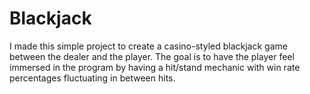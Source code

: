 # Blackjack
I made this simple project to create a casino-styled blackjack game between the dealer and the player. The goal is to have the player feel immersed in the program by having a hit/stand mechanic with win rate percentages fluctuating in between hits.
